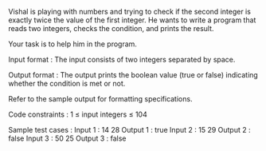 
Vishal is playing with numbers and trying to check if the second integer is exactly twice the value of the first integer. He wants to write a program that reads two integers, checks the condition, and prints the result.



Your task is to help him in the program.

Input format :
The input consists of two integers separated by space.

Output format :
The output prints the boolean value (true or false) indicating whether the condition is met or not.



Refer to the sample output for formatting specifications.

Code constraints :
1 ≤ input integers ≤ 104

Sample test cases :
Input 1 :
14 28
Output 1 :
true
Input 2 :
15 29
Output 2 :
false
Input 3 :
50 25
Output 3 :
false
